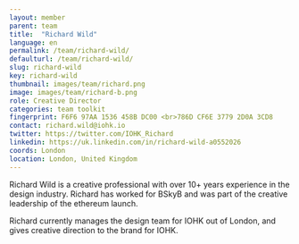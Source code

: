 ```yaml
---
layout: member
parent: team
title:  "Richard Wild"
language: en
permalink: /team/richard-wild/
defaulturl: /team/richard-wild/
slug: richard-wild
key: richard-wild
thumbnail: images/team/richard.png
image: images/team/richard-b.png
role: Creative Director
categories: team toolkit
fingerprint: F6F6 97AA 1536 458B DC00 <br>786D CF6E 3779 2D0A 3CD8
contact: richard.wild@iohk.io
twitter: https://twitter.com/IOHK_Richard
linkedin: https://uk.linkedin.com/in/richard-wild-a0552026
coords: London
location: London, United Kingdom
---
```

Richard Wild is a creative professional with over 10+ years experience in the design industry. Richard has worked for BSkyB and was part of the creative leadership of the ethereum launch.

Richard currently manages the design team for IOHK out of London, and gives creative direction to the brand for IOHK.
